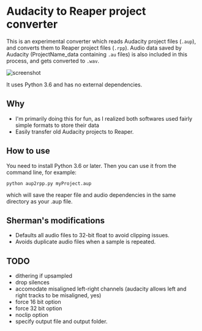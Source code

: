 Audacity to Reaper project converter
=====================================

This is an experimental converter which reads Audacity project files (`.aup`), and converts them to Reaper project files (`.rpp`). Audio data saved by Audacity (ProjectName_data containing `.au` files) is also included in this process, and gets converted to `.wav`.

![screenshot](https://user-images.githubusercontent.com/1311555/44623740-b77dbb80-a8ce-11e8-8c68-a870524f1116.png)

It uses Python 3.6 and has no external dependencies.


Why
----

- I'm primarily doing this for fun, as I realized both softwares used fairly simple formats to store their data
- Easily transfer old Audacity projects to Reaper. 


How to use
----------

You need to install Python 3.6 or later. Then you can use it from the command line, for example:
```
python aup2rpp.py myProject.aup
```

which will save the reaper file and audio dependencies in the same directory as your .aup file.


Sherman's modifications
------
* Defaults all audio files to 32-bit float to avoid clipping issues.
* Avoids duplicate audio files when a sample is repeated.

TODO
-----
* dithering if upsampled
* drop silences
* accomodate misaligned left-right channels (audacity allows left and right tracks to be misaligned, yes)
* force 16 bit option
* force 32 bit option
* noclip option
* specify output file and output folder.
